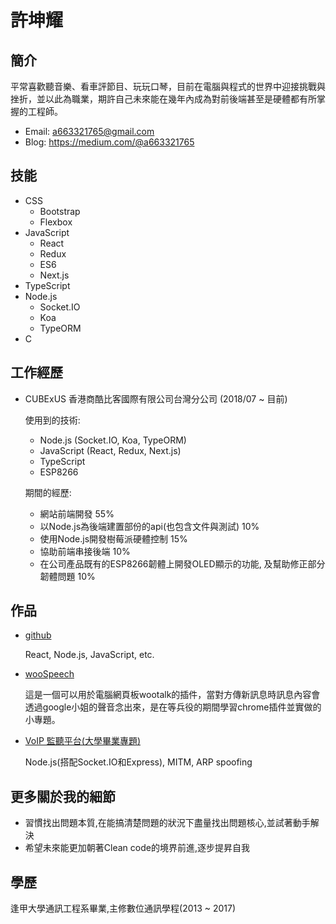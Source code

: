 # 許坤耀

## 簡介
平常喜歡聽音樂、看車評節目、玩玩口琴，目前在電腦與程式的世界中迎接挑戰與挫折，並以此為職業，期許自己未來能在幾年內成為對前後端甚至是硬體都有所掌握的工程師。
  - Email: a663321765@gmail.com
  - Blog: https://medium.com/@a663321765

## 技能
  - CSS
    - Bootstrap
    - Flexbox
  - JavaScript
    - React
    - Redux
    - ES6
    - Next.js
  - TypeScript
  - Node.js
    - Socket.IO
    - Koa
    - TypeORM
  - C

## 工作經歷
  - CUBExUS 香港商酷比客國際有限公司台灣分公司 (2018/07 ~ 目前)

    使用到的技術: 
    - Node.js (Socket.IO, Koa, TypeORM)
    - JavaScript (React, Redux, Next.js)
    - TypeScript
    - ESP8266
    
    期間的經歷:
    - 網站前端開發 55%
    - 以Node.js為後端建置部份的api(也包含文件與測試) 10%
    - 使用Node.js開發樹莓派硬體控制 15%
    - 協助前端串接後端 10%
    - 在公司產品既有的ESP8266韌體上開發OLED顯示的功能, 及幫助修正部分韌體問題 10%

## 作品
  - [github](https://github.com/kunyaoxu?tab=repositories)
  
    React, Node.js, JavaScript, etc.
  - [wooSpeech](https://chrome.google.com/webstore/detail/woospeech/gocmhicimccganejagcaohbnkoalceig)
    
    這是一個可以用於電腦網頁板wootalk的插件，當對方傳新訊息時訊息內容會透過google小姐的聲音念出來，是在等兵役的期間學習chrome插件並實做的小專題。
  - [VoIP 監聽平台(大學畢業專題)](https://www.youtube.com/watch?v=6ItWfew0kSw)
  
    Node.js(搭配Socket.IO和Express), MITM, ARP spoofing

## 更多關於我的細節
  - 習慣找出問題本質,在能搞清楚問題的狀況下盡量找出問題核心,並試著動手解決
  - 希望未來能更加朝著Clean code的境界前進,逐步提昇自我

## 學歷
逢甲大學通訊工程系畢業,主修數位通訊學程(2013 ~ 2017)

